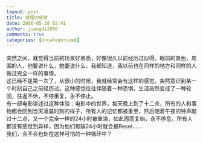 ```yaml
---
layout: post
title: 奇怪的感觉
date: 2006-05-28 02:41
author: jiangdi2000
comments: true
categories: [Uncategorized]
---
```

<div id="msgcns!C840C88DA912213B!817" class="bvMsg"><div>突然之间，就觉得当前的场景好熟悉，好像很久以前经历过似得。眼前的景色，周围的人，他要说什么，她要说什么，我都知道，我以前也在同样的地方和同样的人做过完全一样的事情。</div>
<div>这已经不是第一次了，从很小的时候，我就经常会有这样的感觉。突然意识到某一个时刻自己之前经历过。这种感觉往往伴随着一种恐惧，生活突然变成了一种轮回，往返不休，不停重复，永不停止。</div>
<div>有一部电影讲述过这种体验：电影中的世界，每天晚上到了十二点，所有的人和事物都会回到当天凌晨时刻的样子，所有人的记忆都被重至，然后随着午夜的钟声敲过十二点，又一个完全一样的24小时被重演，如此周而复始，永不停息。所有人都没有感觉到异样，因为他们每隔24小时就会被Reset……</div>
<div>我们，会不会也处在这样可怕的一种循环中？</div></div>
